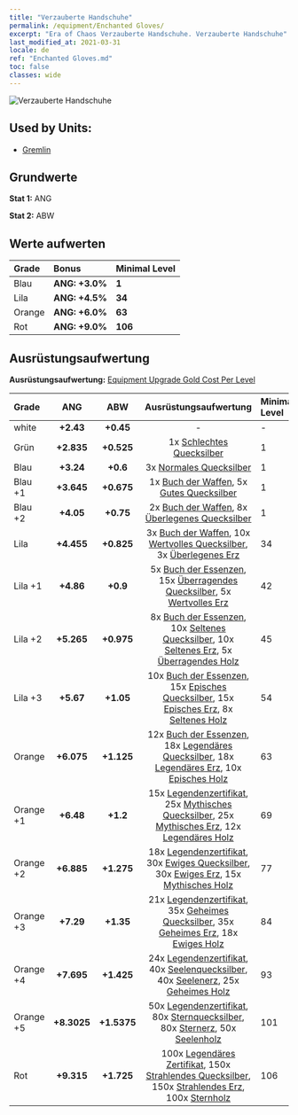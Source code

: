 ```yaml
---
title: "Verzauberte Handschuhe"
permalink: /equipment/Enchanted Gloves/
excerpt: "Era of Chaos Verzauberte Handschuhe. Verzauberte Handschuhe"
last_modified_at: 2021-03-31
locale: de
ref: "Enchanted Gloves.md"
toc: false
classes: wide
---
```


  ![Verzauberte Handschuhe](/images/e/e_6013.png)

## Used by Units:

* [Gremlin](/de/units/Gremlin/) 


## Grundwerte
 **Stat 1:** ANG

 **Stat 2:** ABW

## Werte aufwerten

  |     Grade    |   Bonus | Minimal Level | 
  |:-------------|:--------|:--------------| 
  | Blau | **ANG: +3.0%** | **1** | 
  | Lila | **ANG: +4.5%** | **34** | 
  | Orange | **ANG: +6.0%** | **63** | 
  | Rot | **ANG: +9.0%** | **106** | 


## Ausrüstungsaufwertung
 **Ausrüstungsaufwertung:** [Equipment Upgrade Gold Cost Per Level](/equipment/EquipmentUpgradeCostPerLevel/) 

  |          Grade      | ANG | ABW | Ausrüstungsaufwertung | Minimal Level |
  |:--------------------|:---------:|:---------:|:----------------:|:--------------|
  | white | **+2.43** | **+0.45** | - | - |
  | Grün | **+2.835** | **+0.525** | 1x [Schlechtes Quecksilber](/de/Items/mat_2/) | 1 |
  | Blau | **+3.24** | **+0.6** | 3x [Normales Quecksilber](/de/Items/mat_8/) | 1 |
  | Blau +1 | **+3.645** | **+0.675** | 1x [Buch der Waffen](/de/Items/mat_18/), 5x [Gutes Quecksilber](/de/Items/mat_14/) | 1 |
  | Blau +2 | **+4.05** | **+0.75** | 2x [Buch der Waffen](/de/Items/mat_25/), 8x [Überlegenes Quecksilber](/de/Items/mat_21/) | 1 |
  | Lila | **+4.455** | **+0.825** | 3x [Buch der Waffen](/de/Items/mat_32/), 10x [Wertvolles Quecksilber](/de/Items/mat_28/), 3x [Überlegenes Erz](/de/Items/mat_19/) | 34 |
  | Lila +1 | **+4.86** | **+0.9** | 5x [Buch der Essenzen](/de/Items/mat_39/), 15x [Überragendes Quecksilber](/de/Items/mat_35/), 5x [Wertvolles Erz](/de/Items/mat_26/) | 42 |
  | Lila +2 | **+5.265** | **+0.975** | 8x [Buch der Essenzen](/de/Items/mat_46/), 10x [Seltenes Quecksilber](/de/Items/mat_42/), 10x [Seltenes Erz](/de/Items/mat_40/), 5x [Überragendes Holz](/de/Items/mat_34/) | 45 |
  | Lila +3 | **+5.67** | **+1.05** | 10x [Buch der Essenzen](/de/Items/mat_53/), 15x [Episches Quecksilber](/de/Items/mat_49/), 15x [Episches Erz](/de/Items/mat_47/), 8x [Seltenes Holz](/de/Items/mat_41/) | 54 |
  | Orange | **+6.075** | **+1.125** | 12x [Buch der Essenzen](/de/Items/mat_60/), 18x [Legendäres Quecksilber](/de/Items/mat_56/), 18x [Legendäres Erz](/de/Items/mat_54/), 10x [Episches Holz](/de/Items/mat_48/) | 63 |
  | Orange +1 | **+6.48** | **+1.2** | 15x [Legendenzertifikat](/de/Items/mat_67/), 25x [Mythisches Quecksilber](/de/Items/mat_63/), 25x [Mythisches Erz](/de/Items/mat_61/), 12x [Legendäres Holz](/de/Items/mat_55/) | 69 |
  | Orange +2 | **+6.885** | **+1.275** | 18x [Legendenzertifikat](/de/Items/mat_74/), 30x [Ewiges Quecksilber](/de/Items/mat_70/), 30x [Ewiges Erz](/de/Items/mat_68/), 15x [Mythisches Holz](/de/Items/mat_62/) | 77 |
  | Orange +3 | **+7.29** | **+1.35** | 21x [Legendenzertifikat](/de/Items/mat_81/), 35x [Geheimes Quecksilber](/de/Items/mat_77/), 35x [Geheimes Erz](/de/Items/mat_75/), 18x [Ewiges Holz](/de/Items/mat_69/) | 84 |
  | Orange +4 | **+7.695** | **+1.425** | 24x [Legendenzertifikat](/de/Items/mat_88/), 40x [Seelenquecksilber](/de/Items/mat_84/), 40x [Seelenerz](/de/Items/mat_82/), 25x [Geheimes Holz](/de/Items/mat_76/) | 93 |
  | Orange +5 | **+8.3025** | **+1.5375** | 50x [Legendenzertifikat](/de/Items/mat_95/), 80x [Sternquecksilber](/de/Items/mat_91/), 80x [Sternerz](/de/Items/mat_89/), 50x [Seelenholz](/de/Items/mat_83/) | 101 |
  | Rot | **+9.315** | **+1.725** | 100x [Legendäres Zertifikat](/de/Items/mat_102/), 150x [Strahlendes Quecksilber](/de/Items/mat_98/), 150x [Strahlendes Erz](/de/Items/mat_96/), 100x [Sternholz](/de/Items/mat_90/) | 106 |

